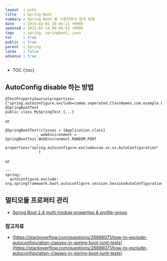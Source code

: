 ```yaml
---
layout  : wiki
title   : Spring Boot
summary : Spring Boot 를 사용하면서 알게 된점
date    : 2019-02-01 20:46:11 +0900
updated : 2021-02-14 00:08:53 +0900
tags    : spring, springboot, java
toc     : true
public  : true
parent  : Spring
latex   : false
adsense : true
---
```

* TOC
{:toc}

## AutoConfig disable 하는 방법 

```
@TestPropertySource(properties=
{"spring.autoconfigure.exclude=comma.seperated.ClassNames,com.example.FooAutoConfiguration"})
@SpringBootTest
public class MySpringTest {...}
```
or
```
@SpringBootTest(classes = {Application.class}
              , webEnvironment = SpringBootTest.WebEnvironment.RANDOM_PORT
              , properties="spring.autoconfigure.exclude=com.xx.xx.AutoConfiguration"
               )
```

or

```
---
spring:
  autoconfigure.exclude: org.springframework.boot.autoconfigure.session.SessionAutoConfiguration
```

## 멀티모듈 프로퍼티 관리 
* [Spring Boot 2.4 multi module properties & profile-group](https://github.com/kwon37xi/research-spring-boot-2.4/tree/master/profile-group?fbclid=IwAR2ENnGobyZPTZqk1n5osnwlsk35J0iN7nMMKFHHCHXr1mXiEHLKbS0mvws) 

### 참고자료

* [https://stackoverflow.com/questions/26698071/how-to-exclude-autoconfiguration-classes-in-spring-boot-junit-tests](https://stackoverflow.com/questions/26698071/how-to-exclude-autoconfiguration-classes-in-spring-boot-junit-tests)
